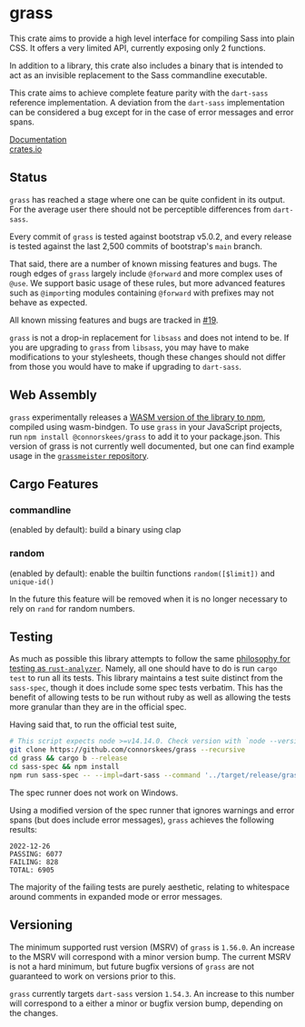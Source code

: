 # grass

This crate aims to provide a high level interface for compiling Sass into
plain CSS. It offers a very limited API, currently exposing only 2 functions.

In addition to a library, this crate also includes a binary that is intended to act as an invisible
replacement to the Sass commandline executable.

This crate aims to achieve complete feature parity with the `dart-sass` reference
implementation. A deviation from the `dart-sass` implementation can be considered
a bug except for in the case of error messages and error spans.

[Documentation](https://docs.rs/grass/)  
[crates.io](https://crates.io/crates/grass)

## Status

`grass` has reached a stage where one can be quite confident in its output. For the average user there should not be perceptible differences from `dart-sass`.

Every commit of `grass` is tested against bootstrap v5.0.2, and every release is tested against the last 2,500 commits of bootstrap's `main` branch.

That said, there are a number of known missing features and bugs. The rough edges of `grass` largely include `@forward` and more complex uses of `@use`. We support basic usage of these rules, but more advanced features such as `@import`ing modules containing `@forward` with prefixes may not behave as expected.

All known missing features and bugs are tracked in [#19](https://github.com/connorskees/grass/issues/19).

`grass` is not a drop-in replacement for `libsass` and does not intend to be. If you are upgrading to `grass` from `libsass`, you may have to make modifications to your stylesheets, though these changes should not differ from those you would have to make if upgrading to `dart-sass`.

## Web Assembly

`grass` experimentally releases a
[WASM version of the library to npm](https://www.npmjs.com/package/@connorskees/grass),
compiled using wasm-bindgen. To use `grass` in your JavaScript projects, run
`npm install @connorskees/grass` to add it to your package.json. This version of grass is not currently well documented, but one can find example usage in the [`grassmeister` repository](https://github.com/connorskees/grassmeister).

## Cargo Features

### commandline

(enabled by default): build a binary using clap

### random

(enabled by default): enable the builtin functions `random([$limit])` and `unique-id()`

In the future this feature will be removed when it is no longer necessary to rely on `rand` for
random numbers.

## Testing

As much as possible this library attempts to follow the same [philosophy for testing as
`rust-analyzer`](https://internals.rust-lang.org/t/experience-report-contributing-to-rust-lang-rust/12012/17).
Namely, all one should have to do is run `cargo test` to run all its tests.
This library maintains a test suite distinct from the `sass-spec`, though it
does include some spec tests verbatim. This has the benefit of allowing tests
to be run without ruby as well as allowing the tests more granular than they
are in the official spec.

Having said that, to run the official test suite,

```bash
# This script expects node >=v14.14.0. Check version with `node --version`
git clone https://github.com/connorskees/grass --recursive
cd grass && cargo b --release
cd sass-spec && npm install
npm run sass-spec -- --impl=dart-sass --command '../target/release/grass'
```

The spec runner does not work on Windows.

Using a modified version of the spec runner that ignores warnings and error spans (but does include error messages), `grass` achieves the following results:

```
2022-12-26
PASSING: 6077
FAILING: 828
TOTAL: 6905
```

The majority of the failing tests are purely aesthetic, relating to whitespace
around comments in expanded mode or error messages.

## Versioning

The minimum supported rust version (MSRV) of `grass` is `1.56.0`. An increase to the MSRV will correspond with a minor version bump. The current MSRV is not a hard minimum, but future bugfix
versions of `grass` are not guaranteed to work on versions prior to this.

`grass` currently targets `dart-sass` version `1.54.3`. An increase to this number will correspond to a either a minor or bugfix version bump, depending on the changes.
